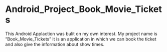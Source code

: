 # Android_Project_Book_Movie_Tickets
This Android Applaction was bulit on my own interest.
My project name is   “Book_Movie_Tickets”   it is an application in which we can book the ticket and also give the  information about show times.

